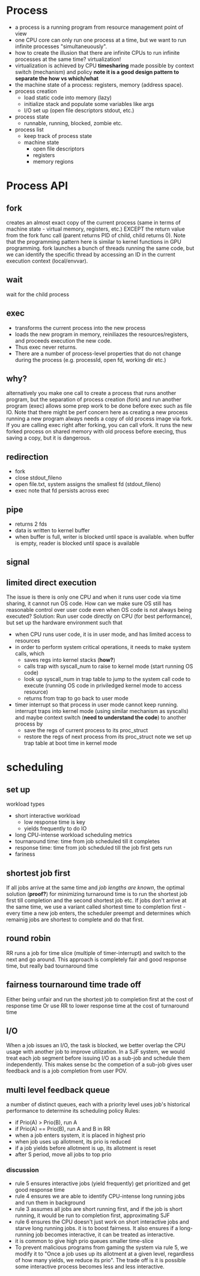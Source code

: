 # Process
- a process is a running program from resource management point of view
- one CPU core can only run one process at a time, but we want to run infinite processes "simultaneuously". 
- how to create the illusion that there are infinite CPUs to run infinite processes at the same time? virtualization!
- virtualization is achieved by CPU **timesharing** made possible by context switch (mechanism) and policy
**note it is a good design pattern to separate the how vs which/what**
- the machine state of a process: registers, memory (address space).
- process creation
    - load static code into memory (lazy)
    - initialize stack and populate some variables like args
    - I/O set up (open file descriptors stdout, etc.)
- process state
    - runnable, running, blocked, zombie etc.
- process list
    - keep track of process state 
    - machine state
        - open file descriptors
        - registers
        - memory regions
# Process API
## fork
creates an almost exact copy of the current process (same in terms of machine state - virtual memory, registers, etc.) EXCEPT the return value from the fork func call (parent returns PID of child, child returns 0).
Note that the programming pattern here is similar to kernel functions in GPU programming. fork launches a bunch of threads running the same code, but we can identify the specific thread by accessing an ID in the current execution context (local/envvar).
## wait
wait for the child process
## exec
- transforms the current process into the new process
- loads the new program in memory, reiniliazes the resources/registers, and proceeds execution the new code.
- Thus exec never returns.
- There are a number of process-level properties that do not change during the process (e.g. processId, open fd, working dir etc.)
## why?
alternatively you make one call to create a process that runs another program, but the separation of process creation (fork) and run another program (exec) allows some prep work to be done before exec such as file IO.
Note that there might be perf concern here as creating a new process running a new program always needs a copy of old process image via fork. If you are calling exec right after forking, you can call vfork. It runs the new forked process on shared memory with old process before execing, thus saving a copy, but it is dangerous.
## redirection
- fork
- close stdout_fileno
- open file.txt, system assigns the smallest fd (stdout_fileno)
- exec
note that fd persists across exec
## pipe
- returns 2 fds
- data is written to kernel buffer
- when buffer is full, writer is blocked until space is available. when buffer is empty, reader is blocked until space is available
## signal

## limited direct execution
The issue is there is only one CPU and when it runs user code via time sharing, it cannot run OS code. How can we make sure OS still has reasonable control over user code even when OS code is not always being executed?
Solution: Run user code directly on CPU (for best performance), but set up the hardware environment such that 
- when CPU runs user code, it is in user mode, and has limited access to resources
- in order to perform system critical operations, it needs to make system calls, which
    - saves regs into kernel stacks (**how?**)
    - calls trap with syscall_num to raise to kernel mode (start running OS code)
    - look up syscall_num in trap table to jump to the system call code to execute (running OS code in priviledged kernel mode to access resource)
    - returns from trap to go back to user mode
- timer interrupt so that process in user mode cannot keep running. interrupt traps into kernel mode (using similar mechanism as syscalls) and maybe context switch (**need to understand the code**) to another process by
    - save the regs of current process to its proc_struct
    - restore the regs of next process from its proc_struct
note we set up trap table at boot time in kernel mode
# scheduling
## set up
workload types
- short interactive workload
    - low response time is key
    - yields frequently to do IO
- long CPU-intense workload
scheduling metrics
- tournaround time: time from job scheduled till it completes
- response time: time from job scheduled till the job first gets run
- fariness
## shortest job first
If all jobs arrive at the same time and *job lengths are known*, the optimal solution (**proof?**) for minimizing turnaround time is to run the shortest job first till completion and the second shortest job etc.
If jobs don't arrive at the same time, we use a variant called shortest time to completion first - every time a new job enters, the scheduler preempt and determines which remainig jobs are shortest to complete and do that first.
## round robin
RR runs a job for time slice (multiple of timer-interrupt) and switch to the next and go around.
This approach is completely fair and good response time, but really bad tournaround time
## fairness tournaround time trade off
Either being unfair and run the shortest job to completion first at the cost of response time
Or use RR to lower response time at the cost of turnaround time
## I/O
When a job issues an I/O, the task is blocked, we better overlap the CPU usage with another job to improve utilization. In a SJF system, we would treat each job segment before issuing I/O as a sub-job and schedule them independently. This makes sense bc the competion of a sub-job gives user feedback and is a job completion from user POV.
## multi level feedback queue
a number of distinct queues, each with a priority level
uses job's historical performance to determine its scheduling policy
Rules:
- if Prio(A) > Prio(B), run A
- if Prio(A) == Prio(B), run A and B in RR
- when a job enters system, it is placed in highest prio
- when job uses up allotment, its prio is reduced
- if a job yields before allotment is up, its allotment is reset
- after S period, move all jobs to top prio
### discussion
- rule 5 ensures interactive jobs (yield frequently) get prioritized and get good response time
- rule 4 ensures we are able to identify CPU-intense long running jobs and run them in background
- rule 3 assumes all jobs are short running first, and if the job is short running, it would be run to completion first, approximating SJF
- rule 6 ensures the CPU doesn't just work on short interactive jobs and starve long running jobs. it is to boost fairness. It also ensures if a long-running job becomes interactive, it can be treated as interactive.
- it is common to give high prio queues smaller time-slice
- To prevent malicious programs from gaming the system via rule 5, we modify it to "Once a job uses up its allotment at a given level, regardless of how many yields, we reduce its prio". The trade off is it is possible some interactive process becomes less and less interactive.






